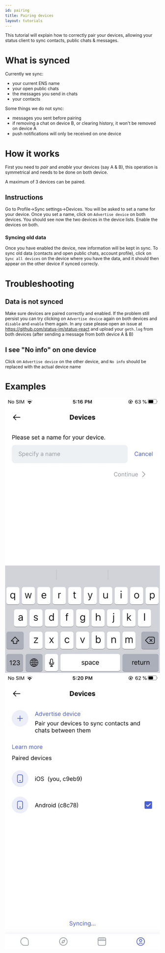 ```yaml
---
id: pairing
title: Pairing devices
layout: tutorials
---
```


This tutorial will explain how to correctly pair your devices, allowing your status client to sync contacts, public chats & messages.

# What is synced

Currently we sync:

- your current ENS name
- your open public chats
- the messages you send in chats
- your contacts

Some things we do not sync:

- messages you sent before pairing
- if removing a chat on device B, or clearing history, it won't be removed on device A
- push notifications will only be received on one device

# How it works

First you need to *pair* and *enable* your devices (say A & B), this operation is symmetrical and needs to be done on both device.

A maximum of 3 devices can be paired.

## Instructions

Go to Profile->Sync settings->Devices.
You will be asked to set a name for your device.
Once you set a name, click on `Advertise device` on both devices.
You should see now the two devices in the device lists.
Enable the devices on both.

### Syncing old data

Once you have enabled the device, new information will be kept in sync.
To sync old data (contacts and open public chats, account profile), click on `Sync all devices` on the device where you have the data, and it should then appear on the other device if synced correcly.

# Troubleshooting

## Data is not synced

Make sure devices are paired correctly and enabled. If the problem still persist you can try clicking on `Advertise device` again on both devices and `disable` and `enable` them again. In any case please open an issue at https://github.com/status-im/status-react and upload your `geth.log` from both devices (after sending a message from both device A & B)

## I see "No info" on one device

Click on `Advertise device` on the other device, and `No info` should be replaced with the actual device name

# Examples

![android-1](./img/pairing_set_name.png)
![android-2](./img/pairing_sync.png)
